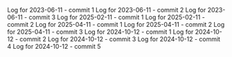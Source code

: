 Log for 2023-06-11 - commit 1
Log for 2023-06-11 - commit 2
Log for 2023-06-11 - commit 3
Log for 2025-02-11 - commit 1
Log for 2025-02-11 - commit 2
Log for 2025-04-11 - commit 1
Log for 2025-04-11 - commit 2
Log for 2025-04-11 - commit 3
Log for 2024-10-12 - commit 1
Log for 2024-10-12 - commit 2
Log for 2024-10-12 - commit 3
Log for 2024-10-12 - commit 4
Log for 2024-10-12 - commit 5
